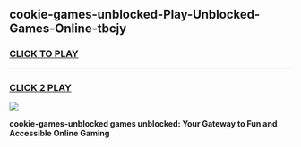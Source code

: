 
## cookie-games-unblocked-Play-Unblocked-Games-Online-tbcjy
<h3>
<a href="https://premium76.site?title=cookie-games-unblocked&ref=24A">CLICK TO PLAY</a></h3>
<hr>

<h3>
<a href="https://premium76.site?title=cookie-games-unblocked&ref=24A">CLICK 2 PLAY</a>
  
</h3>

<a href="https://premium76.site?title=cookie-games-unblocked&ref=24A"><img src="https://clearcache.store/games.png"></a>


**cookie-games-unblocked games unblocked: Your Gateway to Fun and Accessible Online Gaming**
